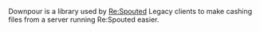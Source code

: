 Downpour is a library used by [Re:Spouted](https://github.com/ReSpouted) Legacy clients to make cashing files from a server running Re:Spouted easier.
